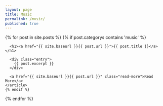 ```yaml
---
layout: page
title: Music
permalink: /music/
published: true
---
```


<div class="posts">
  {% for post in site.posts %}
    {% if post.categorys contains 'music' %}
    <article class="post">
 
      <h1><a href="{{ site.baseurl }}{{ post.url }}">{{ post.title }}</a></h1>
 
      <div class="entry">
        {{ post.excerpt }}
      </div>
 
      <a href="{{ site.baseurl }}{{ post.url }}" class="read-more">Read More</a>
    </article>
    {% endif %}
  {% endfor %}
</div>